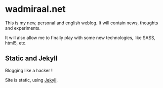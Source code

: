 # wadmiraal.net

This is my new, personal and english weblog. It will contain news, thoughts and experiments.

It will also allow me to finally play with some new technologies, like SASS, html5, etc.


## Static and Jekyll

Blogging like a hacker !

Site is static, using [Jekyll](http://www.jekyllrb.com).
